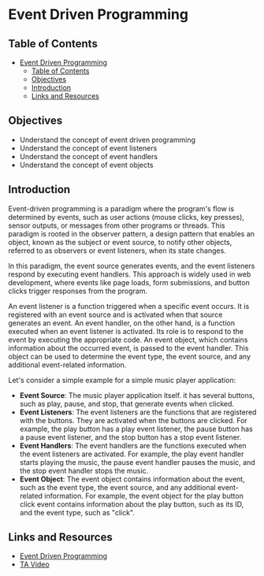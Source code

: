 # Event Driven Programming

## Table of Contents

- [Event Driven Programming](#event-driven-programming)
  - [Table of Contents](#table-of-contents)
  - [Objectives](#objectives)
  - [Introduction](#introduction)
  - [Links and Resources](#links-and-resources)

## Objectives

- Understand the concept of event driven programming
- Understand the concept of event listeners
- Understand the concept of event handlers
- Understand the concept of event objects

## Introduction

Event-driven programming is a paradigm where the program's flow is determined by events, such as user actions (mouse clicks, key presses), sensor outputs, or messages from other programs or threads. This paradigm is rooted in the observer pattern, a design pattern that enables an object, known as the subject or event source, to notify other objects, referred to as observers or event listeners, when its state changes.

In this paradigm, the event source generates events, and the event listeners respond by executing event handlers. This approach is widely used in web development, where events like page loads, form submissions, and button clicks trigger responses from the program.

An event listener is a function triggered when a specific event occurs. It is registered with an event source and is activated when that source generates an event. An event handler, on the other hand, is a function executed when an event listener is activated. Its role is to respond to the event by executing the appropriate code. An event object, which contains information about the occurred event, is passed to the event handler. This object can be used to determine the event type, the event source, and any additional event-related information.

Let's consider a simple example for a simple music player application:

- **Event Source**: The music player application itself. it has several buttons, such as play, pause, and stop, that generate events when clicked.
- **Event Listeners**: The event listeners are the functions that are registered with the buttons. They are activated when the buttons are clicked. For example, the play button has a play event listener, the pause button has a pause event listener, and the stop button has a stop event listener.
- **Event Handlers**: The event handlers are the functions executed when the event listeners are activated. For example, the play event handler starts playing the music, the pause event handler pauses the music, and the stop event handler stops the music.
- **Event Object**: The event object contains information about the event, such as the event type, the event source, and any additional event-related information. For example, the event object for the play button click event contains information about the play button, such as its ID, and the event type, such as "click".

## Links and Resources

- [Event Driven Programming](https://en.wikipedia.org/wiki/Event-driven_programming)
- [TA Video](https://www.aparat.com/v/OubHA)

